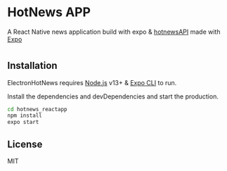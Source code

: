 # HotNews APP

A React Native news application build with expo &  [hotnewsAPI](https://github.com/Ysn4Irix/hotnews) made with [Expo](https://www.expo.dev)

#
## Installation

ElectronHotNews requires [Node.js](https://nodejs.org/) v13+ & [Expo CLI](https://docs.expo.dev/workflow/expo-cli/) to run.

Install the dependencies and devDependencies and start the production.

```sh
cd hotnews_reactapp
npm install
expo start
```

## License

MIT